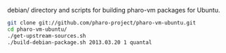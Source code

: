 debian/ directory and scripts for building pharo-vm packages for Ubuntu.

```bash
git clone git://github.com/pharo-project/pharo-vm-ubuntu.git
cd pharo-vm-ubuntu/
./get-upstream-sources.sh
./build-debian-package.sh 2013.03.20 1 quantal
```
